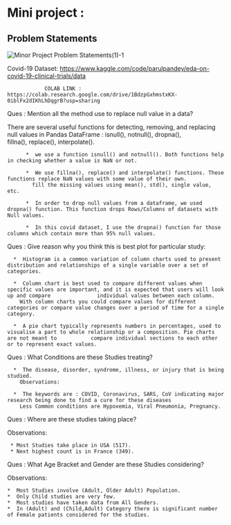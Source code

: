 # Mini project :

## Problem Statements

![Minor Project Problem Statements(1)-1](https://user-images.githubusercontent.com/77978729/174480497-998bed01-91eb-4d20-8c42-a21e42bfcd1f.png)<br>

Covid-19 Dataset: https://www.kaggle.com/code/parulpandey/eda-on-covid-19-clinical-trials/data <br>

                
                
                COLAB LINK : https://colab.research.google.com/drive/1BdzpGxhmstxKX-0iblFx2dIKhLhDqgrB?usp=sharing
                

Ques : Mention all the method use to replace null value in a data? 

 There are several useful functions for detecting, removing, and replacing null values in Pandas DataFrame :
    isnull(),
    notnull(),
    dropna(),                                                
    fillna(),
    replace(),
    interpolate().
    
          *  we use a function isnull() and notnull(). Both functions help in checking whether a value is NaN or not.

          *  We use fillna(), replace() and interpolate() functions. These functions replace NaN values with some value of their own.
            fill the missing values using mean(), std(), single value, etc.

          *  In order to drop null values from a dataframe, we used dropna() function. This function drops Rows/Columns of datasets with Null values. 

          *  In this covid dataset, I use the dropna() function for those columns which contain more than 95% null values.


Ques : Give reason why you think this is best plot for particular study: 

      *  Histogram is a common variation of column charts used to present distribution and relationships of a single variable over a set of categories.
        
      *  Column chart is best used to compare different values when specific values are important, and it is expected that users will look up and compare               individual values between each column.
        With column charts you could compare values for different categories or compare value changes over a period of time for a single category.
        
      *  A pie chart typically represents numbers in percentages, used to visualise a part to whole relationship or a composition. Pie charts are not meant to           compare individual sections to each other or to represent exact values.


Ques : What Conditions are these Studies treating?

      *  The disease, disorder, syndrome, illness, or injury that is being studied.
        Observations:

      *  The keywords are : COVID, Coronavirus, SARS, CoV indicating major research being done to find a cure for these diseases
        Less Common conditions are Hypoxemia, Viral Pneumonia, Pregnancy.


Ques : Where are these studies taking place?

  Observations:
  
     * Most Studies take place in USA (517).
     * Next highest count is in France (349).


Ques : What Age Bracket and Gender are these Studies considering?

  Observations:
  
    *  Most Studies involve (Adult, Older Adult) Population.
    *  Only Child studies are very few.
    *  Most studies have taken data from All Genders.
    *  In (Adult) and (Child,Adult) Category there is significant number of Female patients considered for the studies.




